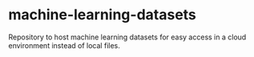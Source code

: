 # machine-learning-datasets
Repository to host machine learning datasets for easy access in a cloud environment instead of local files.
